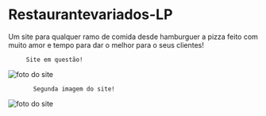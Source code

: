 # Restaurantevariados-LP
Um site para qualquer ramo de comida desde hamburguer a pizza feito com muito amor e tempo para dar o melhor para o seus clientes!

         Site em questão!
  <img src="WhatsApp Image 2024-10-12 at 11.10.10.jpeg" alt="foto do site">

           Segunda imagem do site!
  <img src="WhatsApp Image 2024-10-12 at 11.10.10.jpeg" alt="foto do site">
